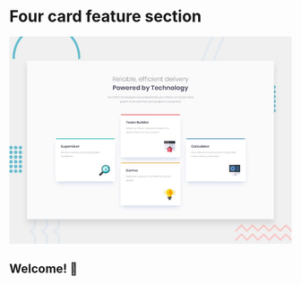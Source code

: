 # Four card feature section

![Design preview for the Four card feature section coding challenge](./design/desktop-preview.jpg)

## Welcome! 👋
